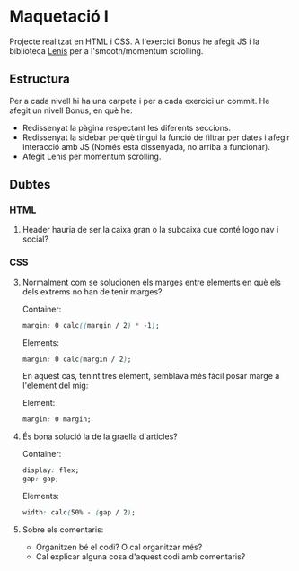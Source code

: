 # Maquetació I

Projecte realitzat en HTML i CSS. A l'exercici Bonus he afegit JS i la biblioteca [Lenis](https://lenis.studiofreight.com/) per a l'smooth/momentum scrolling.

## Estructura

Per a cada nivell hi ha una carpeta i per a cada exercici un commit. He afegit un nivell Bonus, en què he:

- Redissenyat la pàgina respectant les diferents seccions.
- Redissenyat la sidebar perquè tingui la funció de filtrar per dates i afegir interacció amb JS (Només està dissenyada, no arriba a funcionar).
- Afegit Lenis per momentum scrolling.

## Dubtes

### HTML

1. Header hauria de ser la caixa gran o la subcaixa que conté logo nav i social?

### CSS

3. Normalment com se solucionen els marges entre elements en què els dels extrems no han de tenir marges?

   Container:

   ```css
   margin: 0 calc((margin / 2) * -1);
   ```

   Elements:

   ```css
   margin: 0 calc(margin / 2);
   ```

   En aquest cas, tenint tres element, semblava més fàcil posar marge a l'element del mig:

   Element:

   ```css
   margin: 0 margin;
   ```

4. És bona solució la de la graella d'articles?

   Container:

   ```css
   display: flex;
   gap: gap;
   ```

   Elements:

   ```css
   width: calc(50% - (gap / 2);
   ```

5. Sobre els comentaris:
   - Organitzen bé el codi? O cal organitzar més?
   - Cal explicar alguna cosa d'aquest codi amb comentaris?
